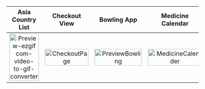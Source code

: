 Asia Country List            |  Checkout View             |  Bowling App            |  Medicine Calendar        |  Music Player           
:-------------------------:|:-------------------------:|:-------------------------:|:--------------------------------------------:|:-------------------------:
<img src="https://github.com/user-attachments/assets/f864ac83-245f-4cbc-a569-adc8a7f9045b" alt="Preview-ezgif com-video-to-gif-converter" style="width:100%; height:auto;">  | <img src="https://github.com/user-attachments/assets/69981fe0-12e5-4299-89d9-ebc3618d6939" alt="CheckoutPage" style="width:100%; height:auto;">  |  <img src="https://github.com/user-attachments/assets/c63c39d2-23df-4aa4-a05b-e2ff8dd302b6" alt="PreviewBowling" style="width:100%; height:auto;"> |  <img src="https://github.com/user-attachments/assets/a14ed26a-db3e-4159-847e-fb3256d0f6d7" alt="MedicineCalender" style="height:100%; width:auto;"> |  <img src="https://github.com/user-attachments/assets/c32c2313-f68e-4036-9563-440deb7be0ab" alt="MusicPlayer" style="width:100%; height:auto;">
